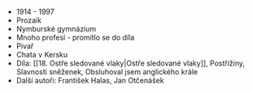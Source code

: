 - 1914 - 1997
- Prozaik
- Nymburské gymnázium
- Mnoho profesí - promítlo se do díla
- Pivař
- Chata v Kersku
- Díla: [[18. Ostře sledované vlaky|Ostře sledované vlaky]], Postřižiny, Slavnosti sněženek, Obsluhoval jsem anglického krále
- Další autoři: František Halas, Jan Otčenášek